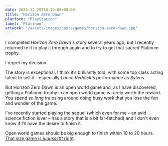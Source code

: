```yaml
---
date: 2023-12-29T18:10:00+00:00
title: "Horizon Zero Dawn"
platform: "PlayStation"
label: "Platinum"
artwork: "/assets/images/posts/games/horizon-zero-dawn.jpg"
---
```


I completed *Horizon Zero Dawn's* story several years ago, but I recently returned to it to play it through again and to try to get that sacred Platinum trophy.

I regret my decision.

The story is exceptional. I think it’s brilliantly told, with some top class acting talent to sell it – especially *Lance Reddick's* performance as *Sylens*. 

But Horizon Zero Dawn is an open world game and, as I have discovered, getting a Platinum trophy in an open world game is rarely worth the reward. You spend *so long* traipsing around doing busy work that you lose the fun and wonder of the game.

I've recently started playing the sequel (which even for me – an avid science fiction lover – has a story that is a bit far-fetched) and I don't even know if I'll have the desire to finish it.

Open world games should be big enough to finish within 10 to 20 hours. [That size game is *juuusssttt* right](/share/1703800288/). 